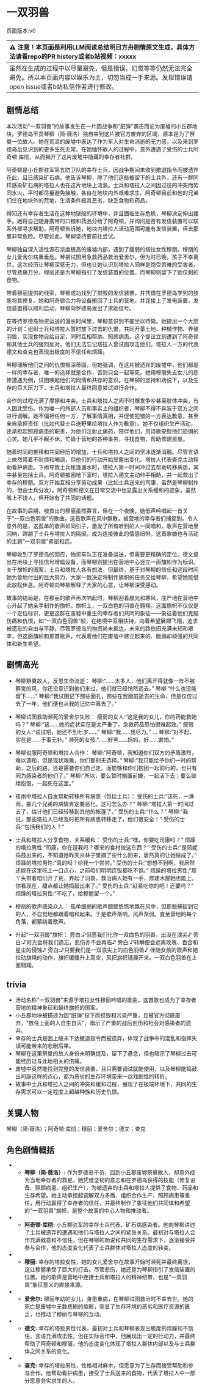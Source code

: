 # 一双羽兽
页面版本:v0
 

| :warning: 注意！本页面是利用LLM阅读总结明日方舟剧情原文生成，具体方法请看repo的PR history或者b站视频：xxxxx           |
|:----------------------------|
| 虽然在生成的过程中以尽量避免，但是错误，幻觉等等仍然无法完全避免。所以本页面内容以娱乐为主，切勿当成一手来源。发现错误请open issue或者b站私信作者进行修改。|



## 剧情总结
本次活动“一双羽兽”的故事发生在一片因战争和“脏弹”袭击而沦为废墟的小丘郡地块。罗德岛干员琴柳（简·薇洛）独自来到这片被官方废弃的区域，原本是为了祭奠一位故人。她在荒凉的废墟中表达了作为军人对生命消逝的无力感，以及来到罗德岛后见识到的更多生死无常。在她缅怀故人的过程中，意外遭遇了受伤的士兵阿奇顿·库彻，从而揭开了这片废墟中隐藏的幸存者社群。

阿奇顿是小丘郡驻军第五防卫队的幸存士兵，因战争期间未收到撤退指令而被遗弃在此，且已感染矿石病。他告诉琴柳，除了他们这些被留下的士兵外，还有一群同样感染矿石病的塔拉人也在这片地块上流浪。士兵和塔拉人之间因过往的冲突而势同水火，平时都尽量避免接触，各自在地块内外艰难求生。阿奇顿目前和他的兄弟们住在地块外的荒地，生活条件极其恶劣，缺乏食物和药品。

得知还有幸存者生活在这种地狱般的环境中，并且面临生存危机，琴柳决定伸出援手。她将自己随身携带的口粮和药品分给了阿奇顿，并询问是否有发信装置可以联系外部寻求帮助。阿奇顿告诉她，地块内塔拉人活动范围可能有发信装置，但去那里非常危险。尽管如此，琴柳坚持要前往尝试。

琴柳独自深入活性源石浓度极高的废墟内部，遇到了瘦弱的塔拉女性穆丽。穆丽的女儿爱舍尔病重垂危。琴柳试图用急救药品救治爱舍尔，但为时已晚，孩子不幸离世。这次经历让琴柳深感无力，但也让她认识到塔拉人同样是饱受苦难的受害者。尽管悲痛万分，穆丽还是为琴柳指引了发信装置的位置，而琴柳则留下了她仅剩的食物。

带着穆丽提供的线索，琴柳成功找到了损毁的发信装置，并凭借在罗德岛学到的技能将其修复。她和阿奇顿合力将设备搬回了士兵的营地，并连接上了发电装置。发信装置得以顺利启动，琴柳向罗德岛发出了求助信号。

在等待罗德岛物资运送的漫长时间里，琴柳意识到不能坐以待毙。她提出一个大胆的计划：组织士兵和塔拉人暂时放下过去的仇恨，共同开垦土地、种植作物、养殖羽兽，实现食物自给自足，同时互相帮助、照顾病患。这个提议立刻遭到了阿奇顿和其他士兵的强烈反对，他们无法忘记塔拉人曾试图攻击他们。塔拉人一方的代表德文和查克也表现出极度的不信任和烦躁。

琴柳理解他们之间的仇恨根深蒂固，但她强调，在这片被遗弃的废墟中，他们都是一样的幸存者，唯一的选择就是合作，否则只会一起等死。她用穆丽失去女儿的悲惨遭遇为例，试图唤起他们的同情和共存的意识。在琴柳的坚持和劝说下，以及生存的巨大压力下，士兵和塔拉人最终同意尝试进行合作。

合作的过程充满了摩擦和冲突。士兵和塔拉人之间不时爆发争吵甚至肢体冲突，有人因此受伤。作为唯一的外部人员和事实上的组织者，琴柳不得不奔波于双方之间进行调解。她不偏袒任何一方，了解事情真相，并促使犯错的一方表达歉意，甚至亲自承担责任（比如代替士兵送野果给塔拉人作为歉意）。她不仅组织生产活动，还承担起照顾病患的职责，为他们注射止痛药，陪伴他们，用诗歌安慰他们恐惧的心灵。她几乎不眠不休，忙碌于营地的各种事务，寻找食物，帮助修建房屋。

随着时间的推移和共同经历的增加，士兵和塔拉人之间的坚冰逐渐消融。尽管言语上依然带着不耐烦和嘲讽，但他们的行动开始显露出变化。塔拉人代表查克主动帮助看护病患。下雨导致士兵帐篷漏水时，塔拉人第一时间冲过去帮助转移病患，其中甚至包括士兵。阿奇顿被困地下室时，塔拉人德文主动伸手相助，并一起救出了幸存的穆丽。双方开始互相分享劳动成果（比如士兵送来的司康，虽然是琴柳制作的，但由士兵分发）。阿奇顿和德文在日常交流中也显露出关系缓和的迹象，虽然嘴上不饶人，但开始有了共同的话题。

在故事的后期，被救出的穆丽虽然寡言，但在一个夜晚，她低声吟唱起一首关于“一双白色羽兽”的歌曲。这首歌声在风中飘散，被营地的幸存者们捕捉到。令人意外的是，这孤单的歌声如同引子，激发了所有听到的人一同唱和。歌声在营地里回响，跨越了士兵与塔拉人的隔阂，成为连接彼此的情感纽带。这首歌曲也与活动的主题“一双羽兽”紧密相连。

琴柳收到了罗德岛的回应，物资车队正在准备运送，但需要更精确的定位。德文提出在地块上寻找信号增幅设备，而琴柳则提出在营地中心竖立一面旗帜作为标识。关于旗帜的图案，士兵和塔拉人各有想法，但最终，基于对琴柳的信任和这段时间她为营地付出的巨大努力，大家一致决定将制作旗帜的任务交给琴柳，希望她能借此放松休息。阿奇顿向琴柳解释了大家的心意，让琴柳深受感动。

故事的结局是，在穆丽的歌声再次响起时，琴柳迎着晨光和寒风，庄严地在营地中心升起了她亲手制作的旗帜。旗帜上，一双白色的羽兽在翱翔。这面旗帜不仅仅是一个定位标识，更是这群在废墟中重生的幸存者们共同的象征——象征着他们克服伤痛和仇恨，如“一双白色羽兽”般，在绝境中互相扶持，向着希望展翅飞翔，追求被遗忘的自由与平静。尽管罗德岛的物资尚未抵达，未来的路依旧充满未知和艰辛，但这面旗帜和那首歌声，代表着他们在废墟中建立起来的、脆弱却顽强的共同体和新生希望。
## 剧情高光
- 琴柳祭奠故人，反思生命流逝：
琴柳:“......太多人，他们离开得就像一阵不被察觉的风，你还没意识到他们来过，他们就已经悄然远去。”
琴柳:“什么也没能留下......”
琴柳:“我试图记下那些面孔，那些在我面前逝去的生命，但是仅仅过去了一年，他们便也从我的记忆中离去了。”

- 琴柳试图救助濒死的爱舍尔失败：
瘦弱的女人:“这是我的女儿，你的药能救她吗？”
琴柳:“这......她的症状实在是太严重了，急救药品恐怕很难起效。”
瘦弱的女人:“试试吧，她还不到七岁......”
琴柳:“我......我尽力。”
...
琴柳:“对不起，实在是......于事无补。”
濒死的女孩:“......好黑......妈妈，好......害怕。”

- 琴柳说服阿奇顿和塔拉人合作：
琴柳:“阿奇顿，我知道你们双方的矛盾激烈，难以调和，但是现状艰难，你们都别无选择。”
琴柳:“我只能给予你们一时的帮助，之后的路，还是需要你们自己走。而能够和你们抱团一起前行的，也只有同为感染者的他们了。”
琴柳:“所以，要么暂时搁置前嫌，一起活下去；要么继续抱恨，一起死在这里。”

- 夜雨中塔拉人自发帮助转移所有病患（包括士兵）：
受伤的士兵:“该死，一淋雨，那几个兄弟的病情肯定要恶化，这可怎么办？”
琴柳:“塔拉人第一时间过去了，估计他们已经转移到其他的帐篷了。”
受伤的士兵:“什么？”
琴柳:“我说，那些塔拉人已经及时把所有病患转移走了，他们很安全！”
受伤的士兵:“包括我们的人？”

- 士兵和塔拉人分享食物，关系缓和：
受伤的士兵:“嘿，你要吃司康吗？”
烦躁的塔拉男性:“司康，你在逗我吗？哪来的食材做这东西？”
受伤的士兵:“是简妮捣鼓出来的，不知道她昨天从林子里摘了些什么回来，居然真的让她做成了。”
烦躁的塔拉男性:“真的吗？给我一个尝尝。”
受伤的士兵:“想想不到啊，我居然还能在这里吃上一口点心，之前咱们明明连饭都吃不饱。”
烦躁的塔拉男性:“那丫头带着咱们开了荒，养起了羽兽，救治病人她有一手，修建木屋她也能上。你看现在，甜点都让她捣鼓出来了。”
受伤的士兵:“赶紧吃你的吧！还要吗？”
烦躁的塔拉男性:“不吃了，给穆丽留一个。”

- 穆丽的歌声感染众人：
孤单细弱的歌声颤颤悠悠地飘在风中，但那些捕捉到它的人，不自觉地都跟着唱和起来。于是歌声渐响，风声渐弱。直至营地的每个角落，都萦绕着歌声。

- 升起“一双羽兽”旗帜：
旁白:♪但愿我们化作一双白色的羽兽，出没在浪尖♪
旁白:♪时光会将我们遗忘，悲伤亦不会再临♪
旁白:♪转瞬便会远离玫瑰、百合和星尘的侵蚀♪
旁白:♪只要我们是一双浪尖上的白色羽兽♪
伴随女孩的歌声和她拉动旗绳的动作，旗帜缓缓升上高空，风把旗帜铺展开来。一双白色羽兽在上面翱翔。
## trivia
- 活动名称“一双羽兽”来源于塔拉女性穆丽吟唱的歌曲，这首歌也成为了幸存者营地的精神象征和最终旗帜的图案。
- 小丘郡地块被描述为因“脏弹”投下而损毁和污染严重，且被官方彻底废弃，“放任上面的人自生自灭”，暗示了严重的战后创伤和社会对感染者的遗弃。
- 幸存的士兵是因上级未下达撤退指令而被遗弃，体现了战争中的混乱和指挥失误可能带来的悲剧后果。
- 琴柳在这里祭奠的故人身份未明确提及，留下了悬念，但也暗示了琴柳过去可能经历过与此地相关的伤痛。
- 废墟中竟然能找到完整的发信装置，且只需要调试就能使用，以及琴柳能捣鼓出司康这样的点心，都为恶劣的生存环境带来一丝戏剧性的转折。
- 故事中士兵和塔拉人之间的冲突和缓和过程，展现了在极端环境下，共同的生存需求可以一定程度上超越种族和历史仇恨。
## 关键人物
琴柳（简·薇洛）；阿奇顿·库彻；穆丽；爱舍尔；德文；查克
## 角色剧情概括
-   - **琴柳（简·薇洛）:** 作为罗德岛干员，回到小丘郡废墟祭奠故人，却意外成为当地幸存者的救星。她凭借坚韧的意志和在罗德岛获得的技能（修复设备、照顾病患、组织生产），为被遗弃的士兵和塔拉人提供了食物、药品和生存希望。她主动承担起调解双方矛盾、组织合作生产、照顾病患等重任，用行动赢得了幸存者的信任，并最终制作了象征他们共同体和希望的“一双羽兽”旗帜，是整个故事的中心人物和推动者。
-   - **阿奇顿·库彻:** 小丘郡驻军的幸存士兵代表，矿石病感染者。他向琴柳讲述了士兵被遗弃的遭遇和他们与塔拉人之间的紧张关系。最初对与塔拉人合作充满敌意和不信任，但在琴柳的劝说和共同的生存需求下，逐渐接受并参与合作，他的态度变化代表了士兵群体对塔拉人态度的转变。
-   - **穆丽:** 幸存的塔拉女性，她的女儿爱舍尔在故事开始时濒死并最终离世，这让穆丽承受了巨大的打击。尽管悲伤，她还是为琴柳指引了发信装置的位置。她的歌声是营地中连接士兵和塔拉人的精神纽带，也是“一双羽兽”象征意义的直接来源。
-   - **爱舍尔:** 穆丽年幼的女儿，身患重病，在琴柳试图救治时不幸去世。她的死亡是废墟中无数悲剧的缩影，突显了生存环境的恶劣和医疗资源的匮乏，也推动了穆丽与琴柳的互动。
-   - **德文:** 幸存的塔拉男性代表，最初对士兵和琴柳表现出极度的烦躁和不信任，言语充满攻击性。但在实际合作中，他展现出一定的行动力，并最终帮助了阿奇顿和穆丽，他的态度变化体现了塔拉人群体内部以及与士兵群体之间关系的变化。
-   - **查克:** 幸存的塔拉男性，性格相对麻木，但愿意为了生存而接受帮助和参与合作。他帮助看护病患，接受了士兵送来的食物，代表了塔拉人中一部分愿意务实求生的人。